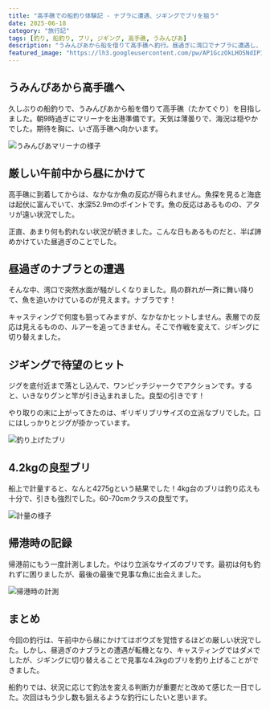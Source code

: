 ```yaml
---
title: "高手礁での船釣り体験記 - ナブラに遭遇、ジギングでブリを狙う"
date: 2025-06-18
category: "旅行記"
tags: [釣り, 船釣り, ブリ, ジギング, 高手礁, うみんぴあ]
description: "うみんぴあから船を借りて高手礁へ釣行。昼過ぎに湾口でナブラに遭遇し、ジギングで良型ブリをゲット。"
featured_image: "https://lh3.googleusercontent.com/pw/AP1GczOkLHOSNdIPIETfG08FqcfwrtD-K_oiJNK-bx1KQA62_VxfVcWW15oRZMArB9zZiXqwRE0G9ZTWogC7H9rY82e6GLWUNiK5aYt3FlOdltQFbc5aoWxHuXyMI1ygIYQVjR3rpkJaqmWx3mm7OwFmEin0fQ=s1621?authuser=0"
---
```


<!-- 元のGoogle Photosリンク: https://photos.app.goo.gl/hT1y5aBbdDnh21ZSA -->

## うみんぴあから高手礁へ

久しぶりの船釣りで、うみんぴあから船を借りて高手礁（たかてぐり）を目指しました。朝9時過ぎにマリーナを出港準備です。天気は薄曇りで、海況は穏やかでした。期待を胸に、いざ高手礁へ向かいます。

![うみんぴあマリーナの様子](https://lh3.googleusercontent.com/pw/AP1GczPb0pCgvoApA8BMR8Y1pVXpjmUk5VP1NDT72bPxPZoBgBN8sAiMhcc9cFOn2GcNIL_f0wQ3P1OG0glNl6KEEQQIdEsiKHaAMFT-eQfDvr26ESftG06q904DDZQhegjfCcNzh0CppQQ470ulGFrXHiIyrQ=s1621?authuser=0)

## 厳しい午前中から昼にかけて

高手礁に到着してからは、なかなか魚の反応が得られません。魚探を見ると海底は起伏に富んでいて、水深52.9mのポイントです。魚の反応はあるものの、アタリが遠い状況でした。

正直、あまり何も釣れない状況が続きました。こんな日もあるものだと、半ば諦めかけていた昼過ぎのことでした。

## 昼過ぎのナブラとの遭遇

そんな中、湾口で突然水面が騒がしくなりました。鳥の群れが一斉に舞い降りて、魚を追いかけているのが見えます。ナブラです！

キャスティングで何度も狙ってみますが、なかなかヒットしません。表層での反応は見えるものの、ルアーを追ってきません。そこで作戦を変えて、ジギングに切り替えました。

## ジギングで待望のヒット

ジグを底付近まで落とし込んで、ワンピッチジャークでアクションです。すると、いきなりグンと竿が引き込まれました。良型の引きです！

やり取りの末に上がってきたのは、ギリギリブリサイズの立派なブリでした。口にはしっかりとジグが掛かっています。

![釣り上げたブリ](https://lh3.googleusercontent.com/pw/AP1GczOkLHOSNdIPIETfG08FqcfwrtD-K_oiJNK-bx1KQA62_VxfVcWW15oRZMArB9zZiXqwRE0G9ZTWogC7H9rY82e6GLWUNiK5aYt3FlOdltQFbc5aoWxHuXyMI1ygIYQVjR3rpkJaqmWx3mm7OwFmEin0fQ=s1621?authuser=0)

## 4.2kgの良型ブリ

船上で計量すると、なんと4275gという結果でした！4kg台のブリは釣り応えも十分で、引きも強烈でした。60-70cmクラスの良型です。

![計量の様子](https://lh3.googleusercontent.com/pw/AP1GczPfKjPQPBG4zSknHKmyIrzQzDcs9FHxJKcMIxANvPNGWEk6NAMlymPvBJx6EKRbcIdPANmCN9zTKGaEy2nKBeU004gzmWF2mJk9m1xGfy49dC4CKFmPm9EkrRPLK3BgRqUHxVWEl9adxQ2a3xtpHrgtSQ=s1621?authuser=0)

## 帰港時の記録

帰港前にもう一度計測しました。やはり立派なサイズのブリです。最初は何も釣れずに困りましたが、最後の最後で見事な魚に出会えました。

![帰港時の計測](https://lh3.googleusercontent.com/pw/AP1GczMR63itMxC0sJTj1vpk-iHCIggcXkJmT7MVXGPM2TgoJInCvLQn24ojZGZ1YnAPqTWZTZ_m2iuLa9b77HPzs4nvSNVG7oWSPizpMijHDuXjnYEjjciNwarlnHqku4cKFipqDOhQI8HGMdqo1uWt9bAKnA=s1621?authuser=0)

## まとめ

今回の釣行は、午前中から昼にかけてはボウズを覚悟するほどの厳しい状況でした。しかし、昼過ぎのナブラとの遭遇が転機となり、キャスティングではダメでしたが、ジギングに切り替えることで見事な4.2kgのブリを釣り上げることができました。

船釣りでは、状況に応じて釣法を変える判断力が重要だと改めて感じた一日でした。次回はもう少し数も狙えるような釣行にしたいと思います。